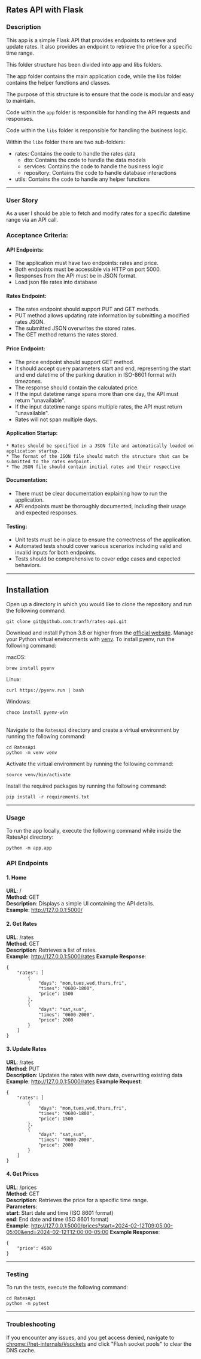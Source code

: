 ## Rates API with Flask
### Description
This app is a simple Flask API that provides endpoints to retrieve and update rates. It also provides an endpoint to retrieve the price for a specific time range.

This folder structure has been divided into app and libs folders. 

The app folder contains the main application code, while the libs folder contains the helper functions and classes.

The purpose of this structure is to ensure that the code is modular and easy to maintain.

Code within the `app` folder is responsible for handling the API requests and responses.

Code within the `libs` folder is responsible for handling the business logic.

Within the `libs` folder there are two sub-folders:
- rates: Contains the code to handle the rates data
  - dto: Contains the code to handle the data models
  - services: Contains the code to handle the business logic
  - repository: Contains the code to handle database interactions
- utils: Contains the code to handle any helper functions

---
### User Story
As a user I should be able to fetch and modify rates for a specific datetime range via an API call.

### Acceptance Criteria:
#### API Endpoints:
* The application must have two endpoints: rates and price.
* Both endpoints must be accessible via HTTP on port 5000.
* Responses from the API must be in JSON format.
* Load json file rates into database

#### Rates Endpoint:
* The rates endpoint should support PUT and GET methods.
* PUT method allows updating rate information by submitting a modified rates JSON.
* The submitted JSON overwrites the stored rates.
* The GET method returns the rates stored.

#### Price Endpoint:
* The price endpoint should support GET method.
* It should accept query parameters start and end, representing the start and end datetime of the parking duration in ISO-8601 format with timezones.
* The response should contain the calculated price.
* If the input datetime range spans more than one day, the API must return "unavailable".
* If the input datetime range spans multiple rates, the API must return "unavailable".
* Rates will not span multiple days.

#### Application Startup:
    * Rates should be specified in a JSON file and automatically loaded on application startup.
    * The format of the JSON file should match the structure that can be submitted to the rates endpoint.
    * The JSON file should contain initial rates and their respective

#### Documentation:
* There must be clear documentation explaining how to run the application.
* API endpoints must be thoroughly documented, including their usage and expected responses.

#### Testing:
* Unit tests must be in place to ensure the correctness of the application.
* Automated tests should cover various scenarios including valid and invalid inputs for both endpoints.
* Tests should be comprehensive to cover edge cases and expected behaviors.

---
## Installation
Open up a directory in which you would like to clone the repository and run the following command:
```
git clone git@github.com:tranfh/rates-api.git
```

Download and install Python 3.8 or higher from the [official website](https://www.python.org/downloads/).
Manage your Python virtual environments with [venv](https://docs.python.org/3/library/venv.html).
To install pyenv, run the following command:

macOS:
```
brew install pyenv
```
Linux:
```
curl https://pyenv.run | bash
```
Windows:
```
choco install pyenv-win
```
\
Navigate to the `RatesApi` directory and create a virtual environment by running the following command:
```
cd RatesApi
python -m venv venv
```

Activate the virtual environment by running the following command:
```
source venv/bin/activate
```

Install the required packages by running the following command:
```
pip install -r requirements.txt
```
---
### Usage
To run the app locally, execute the following command while inside the RatesApi directory:
```
python -m app.app
```

### API Endpoints
#### 1. Home
**URL**: /\
**Method**: GET\
**Description**: Displays a simple UI containing the API details.\
**Example**: http://127.0.0.1:5000/

#### 2. Get Rates
**URL**: /rates \
**Method**: GET \
**Description**: Retrieves a list of rates.\
**Example**: http://127.0.0.1:5000/rates
**Example Response**:
```
{
    "rates": [
        {
            "days": "mon,tues,wed,thurs,fri",
            "times": "0600-1800",
            "price": 1500
        },
        {
            "days": "sat,sun",
            "times": "0600-2000",
            "price": 2000
        }
    ]
}
```

#### 3. Update Rates
**URL**: /rates \
**Method**: PUT \
**Description**: Updates the rates with new data, overwriting existing data\
**Example**: http://127.0.0.1:5000/rates
**Example Request**:
```
{
    "rates": [
        {
            "days": "mon,tues,wed,thurs,fri",
            "times": "0600-1800",
            "price": 1500
        },
        {
            "days": "sat,sun",
            "times": "0600-2000",
            "price": 2000
        }
    ]
}
```


#### 4. Get Prices
**URL**: /prices \
**Method**: GET \
**Description**: Retrieves the price for a specific time range. \
**Parameters**: \
**start**: Start date and time (ISO 8601 format) \
**end**: End date and time (ISO 8601 format) \
**Example**: http://127.0.0.1:5000/prices?start=2024-02-12T09:05:00-05:00&end=2024-02-12T12:00:00-05:00
**Example Response**:
```
{
    "price": 4500
}
```
---
### Testing
To run the tests, execute the following command:
```
cd RatesApi
python -m pytest 
```
---
### Troubleshooting
If you encounter any issues, and you get access denied, navigate to [chrome://net-internals/#sockets]() and click "Flush socket pools" to clear the DNS cache.